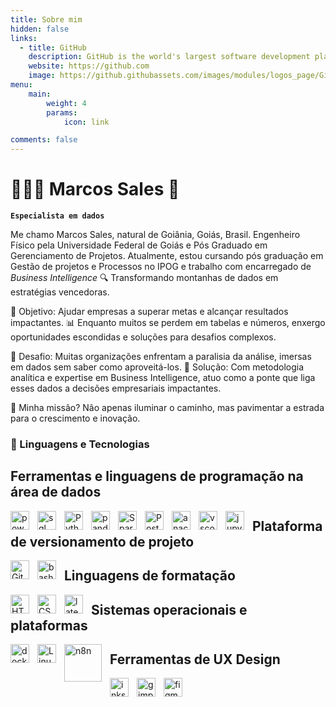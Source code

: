 ```yaml
---
title: Sobre mim
hidden: false
links:
  - title: GitHub
    description: GitHub is the world's largest software development platform.
    website: https://github.com
    image: https://github.githubassets.com/images/modules/logos_page/GitHub-Mark.png
menu:
    main: 
        weight: 4
        params:
            icon: link

comments: false
---
```

# 👩🏻‍💻 Marcos Sales 🎲

**`Especialista em dados`**

Me chamo Marcos Sales, natural de Goiânia, Goiás, Brasil. Engenheiro Físico pela Universidade Federal de Goiás e Pós Graduado em Gerenciamento de Projetos. Atualmente, estou cursando pós graduação em Gestão de projetos e Processos no IPOG e trabalho com encarregado de *Business Intelligence*
🔍 Transformando montanhas de dados em estratégias vencedoras.

🎯 Objetivo: Ajudar empresas a superar metas e alcançar resultados impactantes.
📊 Enquanto muitos se perdem em tabelas e números, enxergo oportunidades escondidas e soluções para desafios complexos.

🚫 Desafio: Muitas organizações enfrentam a paralisia da análise, imersas em dados sem saber como aproveitá-los.
🌉 Solução: Com metodologia analítica e expertise em Business Intelligence, atuo como a ponte que liga esses dados a decisões empresariais impactantes.

🚀 Minha missão? Não apenas iluminar o caminho, mas pavimentar a estrada para o crescimento e inovação.


### 🤖 Linguagens e Tecnologias

## Ferramentas e linguagens de programação na área de dados
<img 
    align="left" 
    alt="powerbi" 
    title="powerbi"
    width="30px" 
    style="padding-right: 10px;" 
    src="https://upload.wikimedia.org/wikipedia/commons/thumb/c/cf/New_Power_BI_Logo.svg/600px-New_Power_BI_Logo.svg.png?20210102182532" 
/>

<img 
    align="left" 
    alt="sql" 
    title="sql"
    width="30px" 
    style="padding-right: 10px;" 
    src="https://upload.wikimedia.org/wikipedia/commons/thumb/d/d7/Sql_data_base_with_logo.svg/512px-Sql_data_base_with_logo.svg.png?20231031073357" 
/>

<img 
    align="left" 
    alt="Python" 
    title="Python"
    width="30px" 
    style="padding-right: 10px;" 
    src="https://cdn.jsdelivr.net/gh/devicons/devicon@latest/icons/python/python-original.svg" 
/>
<img
    align="left" 
    alt="pandas" 
    title="pandas"
    width="30px" 
    style="padding-right: 10px;" 
    src="https://cdn.jsdelivr.net/gh/devicons/devicon@latest/icons/pandas/pandas-plain-wordmark.svg" 
/>
<img 
    align="left" 
    alt="Spark"
    title="Spark" 
    width="30px" 
    style="padding-right: 10px;" 
    src="https://cdn.jsdelivr.net/gh/devicons/devicon@latest/icons/apachespark/apachespark-original-wordmark.svg" 
/>


<img 
    align="left" 
    alt="Postgresql"
    title="Postgresql" 
    width="30px" 
    style="padding-right: 10px;" 
    src="https://cdn.jsdelivr.net/gh/devicons/devicon@latest/icons/postgresql/postgresql-plain-wordmark.svg" 
/>
<img 
    align="left" 
    alt="anaconda" 
    title="anaconda"
    width="30px" 
    style="padding-right: 10px;" 
    src="https://cdn.jsdelivr.net/gh/devicons/devicon@latest/icons/anaconda/anaconda-original-wordmark.svg" 
/>

<img 
    align="left" 
    alt="vscode" 
    title="vscode"
    width="30px" 
    style="padding-right: 10px;" 
    src="https://cdn.jsdelivr.net/gh/devicons/devicon@latest/icons/vscode/vscode-original.svg" 
/>
<img 
    align="left" 
    alt="jupyter" 
    title="jupyter"
    width="30px" 
    style="padding-right: 10px;" 
    src="https://upload.wikimedia.org/wikipedia/commons/2/27/Pentho_new_logo_Nov_2023.jpg?20240819084645" 
/>


## Plataforma de versionamento de projeto

<img 
    align="left" 
    alt="Git" 
    title="Git"
    width="30px" 
    style="padding-right: 10px;" 
    src="https://cdn.jsdelivr.net/gh/devicons/devicon@latest/icons/git/git-original.svg" 
/>

<img 
    align="left" 
    alt="bash" 
    title="bash"
    width="30px" 
    style="padding-right: 10px;" 
    src="https://cdn.jsdelivr.net/gh/devicons/devicon@latest/icons/bash/bash-original.svg" 
/>

## Linguagens de formatação

<img 
    align="left" 
    alt="HTML"
    title="HTML" 
    width="30px" 
    style="padding-right: 10px;" 
    src="https://cdn.jsdelivr.net/gh/devicons/devicon@latest/icons/html5/html5-original.svg" 
/>
<img 
    align="left" 
    alt="CSS" 
    title="CSS"
    width="30px" 
    style="padding-right: 10px;" 
    src="https://cdn.jsdelivr.net/gh/devicons/devicon@latest/icons/css3/css3-original.svg" 
/>
<img 
    align="left" 
    alt="latex" 
    title="latex"
    width="30px" 
    style="padding-right: 10px;" 
    src="https://cdn.jsdelivr.net/gh/devicons/devicon@latest/icons/latex/latex-original.svg" 
/>

## Sistemas operacionais e plataformas
<img 
    align="left" 
    alt="docker" 
    title="docker"
    width="30px" 
    style="padding-right: 10px;" 
    src="https://cdn.jsdelivr.net/gh/devicons/devicon@latest/icons/docker/docker-plain.svg" 
/>

<img 
    align="left" 
    alt="Linux" 
    title="Linux"
    width="30px" 
    style="padding-right: 10px;" 
    src="https://cdn.jsdelivr.net/gh/devicons/devicon@latest/icons/linux/linux-original.svg" 
/>
<img 
    align="left" 
    alt="n8n" 
    title="n8n"
    width="60px" 
    style="padding-right: 10px;" 
    src="https://upload.wikimedia.org/wikipedia/commons/5/53/N8n-logo-new.svg" 
/>

## Ferramentas de UX Design

<img 
    align="left" 
    alt="inkscape" 
    title="inkscape"
    width="30px" 
    style="padding-right: 10px;" 
    src="https://cdn.jsdelivr.net/gh/devicons/devicon@latest/icons/inkscape/inkscape-plain-wordmark.svg" 
/>

<img 
    align="left" 
    alt="gimp" 
    title="gimp"
    width="30px" 
    style="padding-right: 10px;" 
    src="https://cdn.jsdelivr.net/gh/devicons/devicon@latest/icons/gimp/gimp-plain.svg" 
/>

<img 
    align="left" 
    alt="figma" 
    title="figma"
    width="30px" 
    style="padding-right: 10px;" 
    src="https://upload.wikimedia.org/wikipedia/commons/3/33/Figma-logo.svg" 
/>